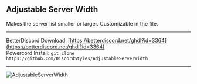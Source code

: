 ## Adjustable Server Width
Makes the server list smaller or larger. Customizable in the file.

- - -
BetterDiscord Download: [https://betterdiscord.net/ghdl?id=3364](https://betterdiscord.net/ghdl?id=3364)  
Powercord Install: `git clone https://github.com/DiscordStyles/AdjustableServerWidth`
- - -

![AdjustableServerWidth](https://i.imgur.com/2KuvHaV.jpg)